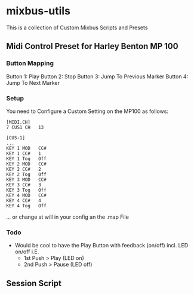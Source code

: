 # mixbus-utils
This is a collection of Custom Mixbus Scripts and Presets

## Midi Control Preset for Harley Benton MP 100

### Button Mapping

Button 1: Play
Button 2: Stop
Button 3: Jump To Previous Marker 
Button 4: Jump To Next Marker

### Setup

You need to Configure a Custom Setting on the MP100 as follows:
```
[MIDI.CH]
7 CUS1 CH   13

[CUS-1]
...
KEY 1 MOD   CC#
KEY 1 CC#   1
KEY 1 Tog   Off
KEY 2 MOD   CC#
KEY 2 CC#   2
KEY 2 Tog   Off
KEY 3 MOD   CC#
KEY 3 CC#   3
KEY 3 Tog   Off
KEY 4 MOD   CC#
KEY 4 CC#   4
KEY 4 Tog   Off
```
... or change at will in your config an the .map File

### Todo
* Would be cool to have the Play Button with feedback (on/off) incl. LED on/off i.E.
  * 1st Push > Play (LED on)
  * 2nd Push > Pause (LED off)

## Session Script

